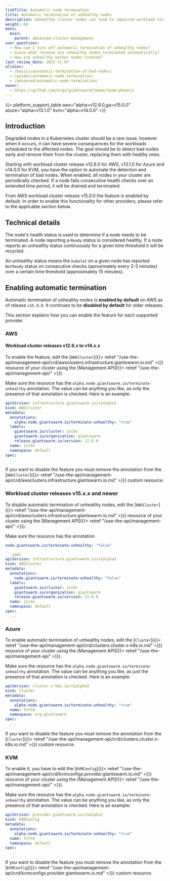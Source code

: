 ```yaml
---
linkTitle: Automatic node termination
title: Automatic termination of unhealthy nodes
description: Unhealthy cluster nodes can lead to impaired workload reliability and wasted cluster resources. Here we explain how you can activate automatic termination of such nodes.
weight: 60
menu:
  main:
    parent: advanced-cluster-management
user_questions:
  - How can I turn off automatic termination of unhealthy nodes?
  - Since what release are unhealthy nodes terminated automatically?
  - How are unhealthy worker nodes treated?
last_review_date: 2023-11-07
aliases:
  - /basics/automatic-termination-of-bad-nodes/
  - /guides/automatic-node-termination/
  - /advanced/automatic-node-termination/
owner:
  - https://github.com/orgs/giantswarm/teams/team-phoenix
---
```


{{< platform_support_table aws="alpha=v12.6.0,ga=v15.0.0" azure="alpha=v13.1.0" kvm="alpha=v14.0.0" >}}

## Introduction

Degraded nodes in a Kubernetes cluster should be a rare issue, however when it occurs, it can have severe consequences for the workloads scheduled to the affected nodes. The goal should be to detect bad nodes early and remove them from the cluster, replacing them with healthy ones.

Starting with workload cluster release v12.6.0 for AWS, v13.1.0 for Azure and v14.0.0 for KVM, you have the option to automate the detection and termination of bad nodes. When enabled, all nodes in your cluster are periodically checked. If a node fails consecutive health checks over an extended time period, it will be drained and terminated.

From AWS workload cluster release v15.0.0 the feature is enabled by default. In order to enable this functionality for other providers, please refer to the applicable section below.

## Technical details

The node's health status is used to determine if a node needs to be terminated. A node reporting a `Ready` status is considered healthy. If a node reports an unhealthy status continuously for a given time threshold it will be recycled.

An unhealthy status means the `kubelet` on a given node has reported `NotReady` status on consecutive checks (aproximately every 2-3 minutes)  over a certain time threshold (approximately 15 minutes).

## Enabling automatic termination

Automatic termination of unhealthy nodes is **enabled by default** on AWS as of release `v15.0.0`. It continues to be **disabled by default** for older releases.

This section explains how you can enable the feature for each supported provider.

### AWS

#### Workload cluster releases v12.6.x to v14.x.x

To enable the feature, edit the [`AWSCluster`]({{< relref "/use-the-api/management-api/crd/awsclusters.infrastructure.giantswarm.io.md" >}}) resource of your cluster using the [Management API]({{< relref "/use-the-api/management-api/" >}}).

Make sure the resource has the `alpha.node.giantswarm.io/terminate-unhealthy` annotation. The value can be anything you like, as only the presence of that annotation is checked. Here is an example:

```yaml
apiVersion: infrastructure.giantswarm.io/v1alpha3
kind: AWSCluster
metadata:
  annotations:
    alpha.node.giantswarm.io/terminate-unhealthy: "true"
  labels:
    giantswarm.io/cluster: jni9x
    giantswarm.io/organization: giantswarm
    release.giantswarm.io/version: 12.6.0
  name: jni9x
  namespace: default
spec:
  ...
```

If you want to disable the feature you must remove the annotation from the [`AWSCluster`]({{< relref "/use-the-api/management-api/crd/awsclusters.infrastructure.giantswarm.io.md" >}}) custom resource.

### Workload cluster releases v15.x.x and newer

To disable automatic termination of unhealthy nodes, edit the [`AWSCluster`]({{< relref "/use-the-api/management-api/crd/awsclusters.infrastructure.giantswarm.io.md" >}}) resource of your cluster using the [Management API]({{< relref "/use-the-api/management-api/" >}}).

Make sure the resource has the annotation

```yaml
node.giantswarm.io/terminate-unhealthy: "false"

```yaml
apiVersion: infrastructure.giantswarm.io/v1alpha3
kind: AWSCluster
metadata:
  annotations:
    node.giantswarm.io/terminate-unhealthy: "false"
  labels:
    giantswarm.io/cluster: jni9x
    giantswarm.io/organization: giantswarm
    release.giantswarm.io/version: 12.6.0
  name: jni9x
  namespace: default
spec:
  ...
```

### Azure

To enable automatic termination of unhealthy nodes, edit the [`Cluster`]({{< relref "/use-the-api/management-api/crd/clusters.cluster.x-k8s.io.md" >}}) resource of your cluster using the [Management API]({{< relref "/use-the-api/management-api" >}}).

Make sure the resource has the `alpha.node.giantswarm.io/terminate-unhealthy` annotation. The value can be anything you like, as just the presence of that annotation is checked. Here is an example:

```yaml
apiVersion: cluster.x-k8s.io/v1alpha3
kind: Cluster
metadata:
  annotations:
    alpha.node.giantswarm.io/terminate-unhealthy: "true"
  name: fn7t8
  namespace: org-giantswarm
spec:
  ...
```

If you want to disable the feature you must remove the annotation from the [`Cluster`]({{< relref "/use-the-api/management-api/crd/clusters.cluster.x-k8s.io.md" >}}) custom resource.

### KVM

To enable it, you have to edit the [`KVMConfig`]({{< relref "/use-the-api/management-api/crd/kvmconfigs.provider.giantswarm.io.md" >}}) resource of your cluster using the [Management API]({{< relref "/use-the-api/management-api/" >}}).

Make sure the resource has the `alpha.node.giantswarm.io/terminate-unhealthy` annotation. The value can be anything you like, as only the presence of that annotation is checked. Here is an example:

```yaml
apiVersion: provider.giantswarm.io/v1alpha1
kind: KVMConfig
metadata:
  annotations:
    alpha.node.giantswarm.io/terminate-unhealthy: "true"
  name: fn7t8
  namespace: default
spec:
  ...
```

If you want to disable the feature you must remove the annotation from the [`KVMConfig`]({{< relref "/use-the-api/management-api/crd/kvmconfigs.provider.giantswarm.io.md" >}}) custom resource.
